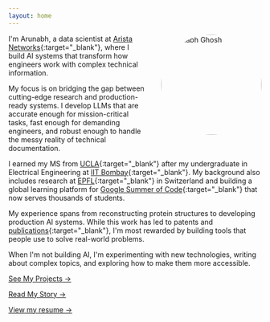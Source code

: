 ```yaml
---
layout: home
---
```


<img src="{{ '/assets/images/profile.png' | relative_url }}" alt="Arunabh Ghosh" style="float: right; width: 200px; height: 200px; border-radius: 50%; margin: 0 0 20px 30px; object-fit: cover;" class="profile-image">

<style>
@media (max-width: 768px) {
  .profile-image {
    float: none !important;
    display: block !important;
    margin: 0 auto 30px auto !important;
    width: 180px !important;
    height: 180px !important;
  }
}
</style>

I'm Arunabh, a data scientist at [Arista Networks](https://www.arista.com/en/){:target="_blank"}, where I build AI systems that transform how engineers work with complex technical information.

My focus is on bridging the gap between cutting-edge research and production-ready systems. I develop LLMs that are accurate enough for mission-critical tasks, fast enough for demanding engineers, and robust enough to handle the messy reality of technical documentation.

I earned my MS from [UCLA](https://www.ucla.edu/){:target="_blank"} after my undergraduate in Electrical Engineering at [IIT Bombay](https://www.iitb.ac.in/){:target="_blank"}. My background also includes research at [EPFL](https://www.epfl.ch/en/){:target="_blank"} in Switzerland and building a global learning platform for [Google Summer of Code](https://summerofcode.withgoogle.com/){:target="_blank"} that now serves thousands of students.

My experience spans from reconstructing protein structures to developing production AI systems. While this work has led to patents and [publications](https://scholar.google.com/citations?user=mNM6QnkAAAAJ&hl=en){:target="_blank"}, I'm most rewarded by building tools that people use to solve real-world problems.

When I'm not building AI, I'm experimenting with new technologies, writing about complex topics, and exploring how to make them more accessible.

[See My Projects →](/featured-work/)

[Read My Story →](/about/)

[View my resume →](/resume/)
